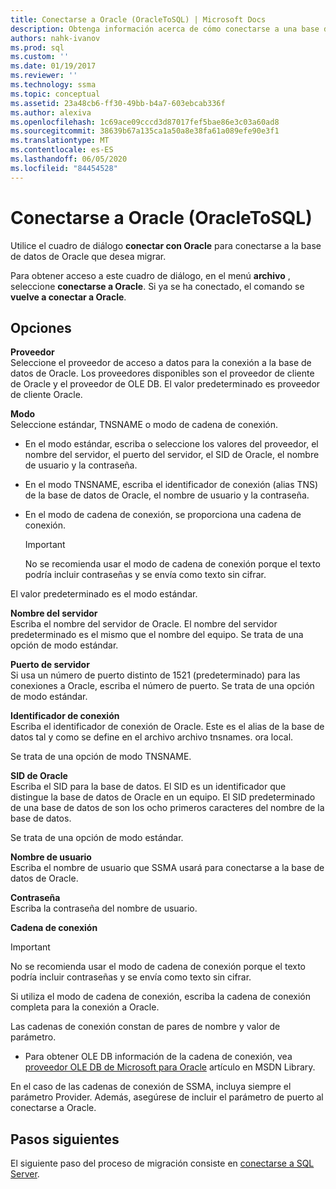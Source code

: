```yaml
---
title: Conectarse a Oracle (OracleToSQL) | Microsoft Docs
description: Obtenga información acerca de cómo conectarse a una base de datos de Oracle para comenzar la migración mediante SSMA para Oracle. Utilice el cuadro de diálogo conectar con Oracle.
authors: nahk-ivanov
ms.prod: sql
ms.custom: ''
ms.date: 01/19/2017
ms.reviewer: ''
ms.technology: ssma
ms.topic: conceptual
ms.assetid: 23a48cb6-ff30-49bb-b4a7-603ebcab336f
ms.author: alexiva
ms.openlocfilehash: 1c69ace09cccd3d87017fef5bae86e3c03a60ad8
ms.sourcegitcommit: 38639b67a135ca1a50a8e38fa61a089efe90e3f1
ms.translationtype: MT
ms.contentlocale: es-ES
ms.lasthandoff: 06/05/2020
ms.locfileid: "84454528"
---
```

# <a name="connect-to-oracle-oracletosql"></a>Conectarse a Oracle (OracleToSQL)

Utilice el cuadro de diálogo **conectar con Oracle** para conectarse a la base de datos de Oracle que desea migrar.

Para obtener acceso a este cuadro de diálogo, en el menú **archivo** , seleccione **conectarse a Oracle**. Si ya se ha conectado, el comando se **vuelve a conectar a Oracle**.

## <a name="options"></a>Opciones

**Proveedor**  
Seleccione el proveedor de acceso a datos para la conexión a la base de datos de Oracle. Los proveedores disponibles son el proveedor de cliente de Oracle y el proveedor de OLE DB. El valor predeterminado es proveedor de cliente Oracle.

**Modo**  
Seleccione estándar, TNSNAME o modo de cadena de conexión.

- En el modo estándar, escriba o seleccione los valores del proveedor, el nombre del servidor, el puerto del servidor, el SID de Oracle, el nombre de usuario y la contraseña.
- En el modo TNSNAME, escriba el identificador de conexión (alias TNS) de la base de datos de Oracle, el nombre de usuario y la contraseña.
- En el modo de cadena de conexión, se proporciona una cadena de conexión.

  > [!IMPORTANT]
  > No se recomienda usar el modo de cadena de conexión porque el texto podría incluir contraseñas y se envía como texto sin cifrar.

El valor predeterminado es el modo estándar.

**Nombre del servidor**  
Escriba el nombre del servidor de Oracle. El nombre del servidor predeterminado es el mismo que el nombre del equipo. Se trata de una opción de modo estándar.

**Puerto de servidor**  
Si usa un número de puerto distinto de 1521 (predeterminado) para las conexiones a Oracle, escriba el número de puerto. Se trata de una opción de modo estándar.

**Identificador de conexión**  
Escriba el identificador de conexión de Oracle. Este es el alias de la base de datos tal y como se define en el archivo archivo tnsnames. ora local.

Se trata de una opción de modo TNSNAME.

**SID de Oracle**  
Escriba el SID para la base de datos. El SID es un identificador que distingue la base de datos de Oracle en un equipo. El SID predeterminado de una base de datos de son los ocho primeros caracteres del nombre de la base de datos.

Se trata de una opción de modo estándar.

**Nombre de usuario**  
Escriba el nombre de usuario que SSMA usará para conectarse a la base de datos de Oracle.

**Contraseña**  
Escriba la contraseña del nombre de usuario.

**Cadena de conexión**  
> [!IMPORTANT]
> No se recomienda usar el modo de cadena de conexión porque el texto podría incluir contraseñas y se envía como texto sin cifrar.

Si utiliza el modo de cadena de conexión, escriba la cadena de conexión completa para la conexión a Oracle.

Las cadenas de conexión constan de pares de nombre y valor de parámetro.

- Para obtener OLE DB información de la cadena de conexión, vea [proveedor OLE DB de Microsoft para Oracle](https://go.microsoft.com/fwlink/?LinkId=85640) artículo en MSDN Library.

En el caso de las cadenas de conexión de SSMA, incluya siempre el parámetro Provider. Además, asegúrese de incluir el parámetro de puerto al conectarse a Oracle.

## <a name="next-steps"></a>Pasos siguientes

El siguiente paso del proceso de migración consiste en [conectarse a SQL Server](connect-to-sql-server-oracletosql.md).
